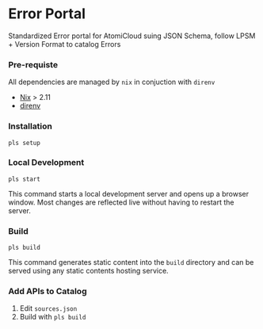 # Error Portal

Standardized Error portal for AtomiCloud suing JSON Schema, follow LPSM + Version Format to catalog Errors

### Pre-requiste

All dependencies are managed by `nix` in conjuction with `direnv`

- [Nix](https://nixos.org/) > 2.11
- [direnv](https://direnv.net/)

### Installation

```
pls setup
```

### Local Development

```
pls start
```

This command starts a local development server and opens up a browser window. Most changes are reflected live without having to restart the server.

### Build

```
pls build
```

This command generates static content into the `build` directory and can be served using any static contents hosting service.

### Add APIs to Catalog

1. Edit `sources.json`
2. Build with `pls build` 

